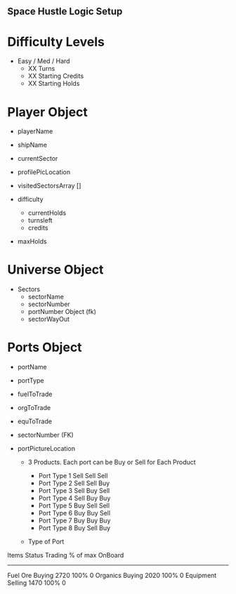 ## Space Hustle Logic Setup

# Difficulty Levels
 - Easy / Med / Hard
    - XX Turns
    - XX Starting Credits
    - XX Starting Holds

# Player Object
 - playerName
 - shipName
 - currentSector
 - profilePicLocation
 - visitedSectorsArray []
 - difficulty
    - currentHolds
    - turnsleft
    - credits
    
 - maxHolds
 
 
# Universe Object
  - Sectors
    - sectorName
    - sectorNumber 
    - portNumber Object (fk)
    - sectorWayOut
      
# Ports Object
  - portName
  - portType
  - fuelToTrade
  - orgToTrade
  - equToTrade
  - sectorNumber (FK)  
  - portPictureLocation
  
   
    - 3 Products.  Each port can be Buy or Sell for Each Product
        - Port Type 1 Sell Sell Sell
        - Port Type 2 Sell Sell Buy
        - Port Type 3 Sell Buy Sell
        - Port Type 4 Sell Buy Buy
        - Port Type 5 Buy Sell Sell
        - Port Type 6 Buy Buy Sell
        - Port Type 7 Buy Buy Buy
        - Port Type 8 Buy Sell Buy

    - Type of Port
    
Items       Status      Trading     % of max    OnBoard
-----       ------      -------     --------    -------
Fuel Ore    Buying      2720        100%              0
Organics    Buying      2020        100%              0
Equipment   Selling     1470        100%              0

